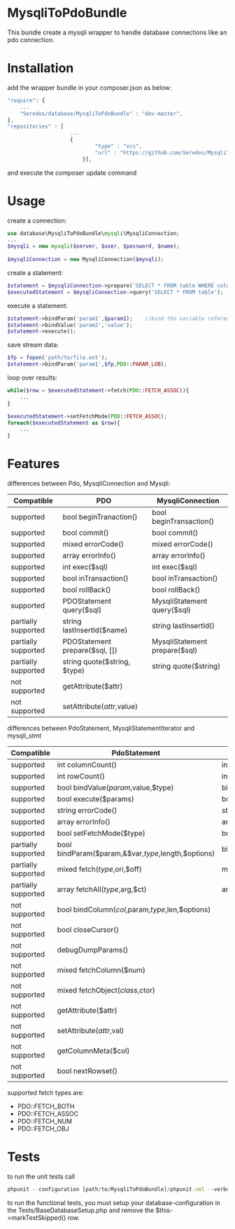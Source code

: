 MysqliToPdoBundle
=================
This bundle create a mysqli wrapper to handle database connections like an pdo connection.

Installation
============
add the wrapper bundle in your composer.json as below:
```js
"require": {
    ...
    "Seredos/database/MysqliToPdoBundle" : "dev-master",
},
"repositories" : [
                    ...
                    {
                  			"type" : "vcs",
                  			"url" : "https://github.com/Seredos/MysqliToPdoBundle"
                  		}],
```
and execute the composer update command

Usage
=====
create a connection:
```php
use database\MysqliToPdoBundle\mysqli\MysqliConnection;
...
$mysqli = new mysqli($server, $user, $password, $name);
    
$mysqliConnection = new MysqliConnection($mysqli);
```

create a statement:
```php
$statement = $mysqliConnection->prepare('SELECT * FROM table WHERE column = :param1 AND column = :param2');
$executedStatement = $mysqliConnection->query('SELECT * FROM table');
```

execute a statement:
```php
$statement->bindParam('param1',$param1);    //bind the variable reference
$statement->bindValue('param2','value');
$statement->execute();
```

save stream data:
```php
$fp = fopen('path/to/file.ext');
$statement->bindParam('param1',$fp,PDO::PARAM_LOB);
```

loop over results:
```php
while($row = $executedStatement->fetch(PDO::FETCH_ASSOC)){
    ...
}
```

```php
$executedStatement->setFetchMode(PDO::FETCH_ASSOC);
foreach($executedStatement as $row){
    ...
}
```

Features
========

differences between Pdo, MysqliConnection and Mysqli:

| Compatible | PDO                          | MysqliConnection            |
|------------|------------------------------|-----------------------------|
|supported|bool beginTranaction()        |bool beginTransaction()      |
|supported|bool commit()                 |bool commit()                |
|supported|mixed errorCode()             |mixed errorCode()            |
|supported|array errorInfo()             |array errorInfo()            |
|supported|int exec($sql)                |int exec($sql)               |
|supported|bool inTransaction()          |bool inTransaction()         |
|supported|bool rollBack()               |bool rollBack()              |
|supported|PDOStatement query($sql)      |MysqliStatement query($sql)  |
|partially supported|string lastInsertId($name)    |string lastInsertId()        |
|partially supported|PDOStatement prepare($sql, [])|MysqliStatement prepare($sql)|
|partially supported|string quote($string, $type)     |string quote($string)        |
|not supported|getAttribute($attr)           |                             |
|not supported|setAttribute($attr,$value)    |                             |

differences between PdoStatement, MysqliStatementIterator and mysqli_stmt

| Compatible | PdoStatement | MysqliStatement |
|------------|--------------|-----------------|
|supported|int columnCount()|int columnCount()|
|supported|int rowCount()|int rowCount()|
|supported|bool bindValue($param,$value,$type)|bindValue($param,$value,$type)|
|supported|bool execute($params)|bool execute($params)|
|supported|string errorCode()|string errorCode()|
|supported|array errorInfo()|array errorInfo()|
|supported|bool setFetchMode($type)|bool setFetchMode($type)|
|partially supported|bool bindParam($param,&$var,$type,$length,$options)|bindParam($param,&$value,$type)|
|partially supported|mixed fetch($type,$ori,$off)|mixed fetch($type)|
|partially supported|array fetchAll($type,$arg,$ct)|array fetchAll($type)|
|not supported|bool bindColumn($col,$param,$type,$len,$options)| |
|not supported|bool closeCursor()| |
|not supported|debugDumpParams()| |
|not supported|mixed fetchColumn($num)| |
|not supported|mixed fetchObject($class,$ctor)| |
|not supported|getAttribute($attr)| |
|not supported|setAttribute($attr,$val)| |
|not supported|getColumnMeta($col)| |
|not supported|bool nextRowset()| |

supported fetch types are:
* PDO::FETCH_BOTH
* PDO::FETCH_ASSOC
* PDO::FETCH_NUM
* PDO::FETCH_OBJ

Tests
=====
to run the unit tests call
```js
phpunit --configuration [path/to/MysqliToPdoBundle]/phpunit.xml --verbose --bootstrap=[path/to/your/autoload.php]
```
to run the functional tests, you must setup your database-configuration in the Tests/BaseDatabaseSetup.php and remove the $this->markTestSkipped() row.
